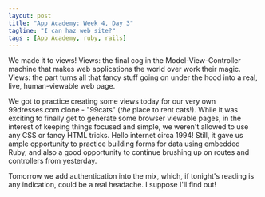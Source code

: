 ```yaml
---
layout: post
title: "App Academy: Week 4, Day 3"
tagline: "I can haz web site?"
tags : [App Academy, ruby, rails]
---
```

We made it to views! Views: the final cog in the Model-View-Controller machine that makes web applications the world over work their magic. Views: the part turns all that fancy stuff going on under the hood into a real, live, human-viewable web page. 

We got to practice creating some views today for our very own 99dresses.com clone - "99cats" (*the* place to rent cats!). While it was exciting to finally get to generate some browser viewable pages, in the interest of keeping things focused and simple, we weren't allowed to use any CSS or fancy HTML tricks. Hello internet circa 1994! Still, it gave us ample opportunity to practice building forms for data using embedded Ruby, and also a good opportunity to continue brushing up on routes and controllers from yesterday.

Tomorrow we add authentication into the mix, which, if tonight's reading is any indication, could be a real headache. I suppose I'll find out!